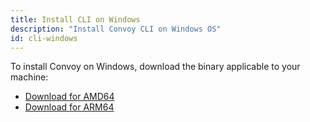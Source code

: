 ```yaml
---
title: Install CLI on Windows
description: "Install Convoy CLI on Windows OS"
id: cli-windows
---
```



To install Convoy on Windows, download the binary applicable to your machine:

- [Download for AMD64](https://dl.cloudsmith.io/public/convoy/convoy/raw/versions/0.6.6/convoy_0.6.6_windows_amd64.tar.gz)
- [Download for ARM64](https://dl.cloudsmith.io/public/convoy/convoy/raw/versions/0.6.6/convoy_0.6.6_windows_arm64.tar.gz)
